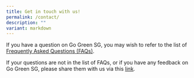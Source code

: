 ```yaml
---
title: Get in touch with us!
permalink: /contact/
description: ""
variant: markdown
---
```

If you have a question on Go Green SG, you may wish to refer to the list of [Frequently Asked Questions (FAQs)](/faq/).

If your questions are not in the list of FAQs, or if you have any feedback on Go Green SG, please share them with us via this [link](https://go.gov.sg/gogreensg2024feedback).